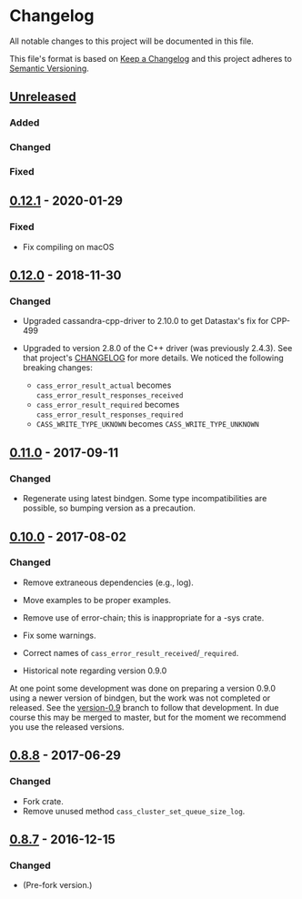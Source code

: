 # Changelog

All notable changes to this project will be documented in this file.

This file's format is based on [Keep a Changelog](http://keepachangelog.com/)
and this project adheres to [Semantic Versioning](http://semver.org/).

## [Unreleased]
### Added
### Changed
### Fixed

## [0.12.1] - 2020-01-29
### Fixed
* Fix compiling on macOS

## [0.12.0] - 2018-11-30
### Changed
* Upgraded cassandra-cpp-driver to 2.10.0 to get Datastax's fix for CPP-499

* Upgraded to version 2.8.0 of the C++ driver (was previously 2.4.3).  See that project's [CHANGELOG](https://github.com/datastax/cpp-driver/blob/master/CHANGELOG.md) for more details.  We noticed the following breaking changes:
  * `cass_error_result_actual` becomes `cass_error_result_responses_received`
  * `cass_error_result_required` becomes `cass_error_result_responses_required`
  * `CASS_WRITE_TYPE_UKNOWN` becomes `CASS_WRITE_TYPE_UNKNOWN`

## [0.11.0] - 2017-09-11
### Changed
- Regenerate using latest bindgen. Some type incompatibilities are possible, so bumping version as a precaution.

## [0.10.0] - 2017-08-02
### Changed
- Remove extraneous dependencies (e.g., log).
- Move examples to be proper examples.
- Remove use of error-chain; this is inappropriate for a -sys crate.
- Fix some warnings.
- Correct names of `cass_error_result_received`/`_required`.

- Historical note regarding version 0.9.0

At one point some development was done on preparing a version 0.9.0
using a newer version of bindgen, but the work was not completed or released. See the
[version-0.9](https://github.com/Metaswitch/cassandra-sys-rs/tree/version-0.9) branch
to follow that development. In due course this may be merged to master, but for the moment we recommend you use the
released versions.

## [0.8.8] - 2017-06-29
### Changed
- Fork crate.
- Remove unused method `cass_cluster_set_queue_size_log`.

## [0.8.7] - 2016-12-15
### Changed
- (Pre-fork version.)

[Unreleased]: https://github.com/Metaswitch/cassandra-sys-rs/compare/0.12.1...HEAD
[0.12.1]: https://github.com/Metaswitch/cassandra-sys-rs/compare/0.12.0...0.12.1
[0.12.0]: https://github.com/Metaswitch/cassandra-sys-rs/compare/0.11.0...0.12.0
[0.11.0]: https://github.com/Metaswitch/cassandra-sys-rs/compare/0.10.0...0.11.0
[0.10.0]: https://github.com/Metaswitch/cassandra-sys-rs/compare/0.8.8...0.10.0
[0.8.8]: https://github.com/Metaswitch/cassandra-sys-rs/compare/0.8.7...0.8.8
[0.8.7]: https://github.com/Metaswitch/cassandra-sys-rs/tree/0.8.7
